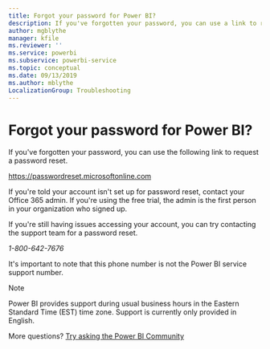 ```yaml
---
title: Forgot your password for Power BI?
description: If you've forgotten your password, you can use a link to request a password reset.
author: mgblythe
manager: kfile
ms.reviewer: ''
ms.service: powerbi
ms.subservice: powerbi-service
ms.topic: conceptual
ms.date: 09/13/2019
ms.author: mblythe
LocalizationGroup: Troubleshooting
---
```


# Forgot your password for Power BI?

If you've forgotten your password, you can use the following link to request a password reset.

<https://passwordreset.microsoftonline.com>

If you're told your account isn't set up for password reset, contact your Office 365 admin. If you're using the free trial, the admin is the first person in your organization who signed up.

If you're still having issues accessing your account, you can try contacting the support team for a password reset.

*1-800-642-7676*

It's important to note that this phone number is not the Power BI service support number.

> [!NOTE]
> Power BI provides support during usual business hours in the Eastern Standard Time (EST) time zone. Support is currently only provided in English.

More questions? [Try asking the Power BI Community](http://community.powerbi.com/)